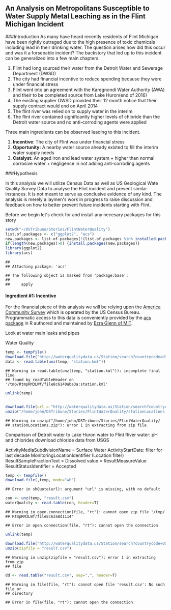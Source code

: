 ## An Analysis on Metropolitans Susceptible to Water Supply Metal Leaching as in the Flint Michigan Incident

###Introduction
As many have heard recently residents of Flint Michigan have been rightly outraged due to the high presence of toxic chemicals including lead in their drinking water. The question arises how did this occur and was it a forseeable incident? The backstory that led up to this incident can be generalized into a few main chapters.

1) Flint had long sourced their water from the Detroit Water and Sewerage Department (DWSD)
2) The city had financial incentive to reduce spending because they were under financial stress
3) Flint went into an agreement with the Karegnondi Water Authority (AWA) and their to be completed source from Lake Huron(end of 2016) 
4) The existing supplier DWSD provided their 12 month notice that their supply contract would end on April 2014
5) The flint river was relied on to supply water in the interim
6) The flint river contained significantly higher levels of chloride than the Detroit water source and no anti-corroding agents were applied

Three main ingredients can be observed leading to this incident.

1) **Incentive**: The city of Flint was under financial stress
2) **Opportunity:** A nearby water source already existed to fill the interim water supply needs
3) **Catalyst:** An aged iron and lead water system + higher than normal corrosive water +  negligence in not adding anti-corroding agents

###Hypothesis

In this analysis we will utilize Census Data as well as US Geological Wate Quality Survey Data to analyse the Flint incident and prevent similar instances. It is not meant to serve as conclusive evidence of any kind. The analysis is merely a laymen's work in progress to raise discussion and feedback on how to better prevent future incidents starting with Flint.

Before we begin let's check for and install any necesary packages for this story

```r
setwd("~/DSTribune/Stories/FlintWaterQuality")
list.of.packages <- c("ggplot2", "acs")
new.packages <- list.of.packages[!(list.of.packages %in% installed.packages()[,"Package"])]
if(length(new.packages)>0) {install.packages(new.packages)}
library(ggplot2)
library(acs)
```

```
## 
## Attaching package: 'acs'
```

```
## The following object is masked from 'package:base':
## 
##     apply
```

#### **Ingredient #1: Incentive**

For the financial piece of this analysis we will be relying upon the [America Community Survey](https://www.census.gov/programs-surveys/acs/) which is operated by the US Census Bureau. Programmatic access to this data is conveniently provided by the [acs package](https://cran.r-project.org/web/packages/acs/acs.pdf) in R authored and maintained by [Ezra Glenn of MIT](https://dusp.mit.edu/faculty/ezra-glenn).



Look at water main leaks and pipes

Water Quality

```r
temp <- tempfile()
download.file("http://waterqualitydata.us/Station/search?countrycode=US&statecode=US%3A26&countycode=US%3A26%3A049&mimeType=kml&zip=yes&sorted=no",temp)
data <- read.table(unz(temp, "station.kml"))
```

```
## Warning in read.table(unz(temp, "station.kml")): incomplete final line
## found by readTableHeader on '/tmp/RtmpRM3LWf/file8c6140aba3a:station.kml'
```

```r
unlink(temp)


download.file(url = "http://waterqualitydata.us/Station/search?countrycode=US&statecode=US%3A26&countycode=US%3A26%3A049&mimeType=kml&zip=yes&sorted=no", destfile = "stationLocations")
unzip("/home/john/DSTribune/Stories/FlintWaterQuality/stationLocations.zip")
```

```
## Warning in unzip("/home/john/DSTribune/Stories/FlintWaterQuality/
## stationLocations.zip"): error 1 in extracting from zip file
```

Comparison of Detroit water to Lake Huron water to Flint River water: pH and chlorides
download chloride data from USGS

ActivityMediaSubdivisionName = Surface Water
ActivityStartDate: filter for last decade
MonitoringLocationIdentifier    (Location filter)
ResultSampleFractionText = Dissolved
value = ResultMeasureValue
ResultStatusIdentifier = Accepted


```r
temp <- tempfile()
download.file(,temp, mode="wb")
```

```
## Error in shQuote(url): argument "url" is missing, with no default
```

```r
con <- unz(temp, "result.csv")
waterQuality <- read.table(con, header=T)
```

```
## Warning in open.connection(file, "rt"): cannot open zip file '/tmp/
## RtmpRM3LWf/file8c63a8d1114'
```

```
## Error in open.connection(file, "rt"): cannot open the connection
```

```r
unlink(temp)

download.file("http://waterqualitydata.us/Station/search?countrycode=US&statecode=US%3A26&countycode=US%3A26%3A049&sampleMedia=Water&characteristicType=Inorganics%2C+Major%2C+Non-metals&characteristicName=Chloride&mimeType=csv&zip=yes&sorted=no", destfile = "waterQualityMI")
unzip(zipfile = "result.csv")
```

```
## Warning in unzip(zipfile = "result.csv"): error 1 in extracting from zip
## file
```

```r
dd <- read.table("result.csv", sep=",", header=T)
```

```
## Warning in file(file, "rt"): cannot open file 'result.csv': No such file or
## directory
```

```
## Error in file(file, "rt"): cannot open the connection
```


